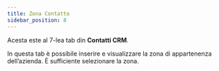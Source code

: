 ```yaml
---
title: Zona Contatto
sidebar_position: 8
---
```


Acesta este al 7-lea tab din **Contatti CRM**.

In questa tab è possibile inserire e visualizzare la zona di appartenenza dell’azienda. È sufficiente selezionare la zona.
